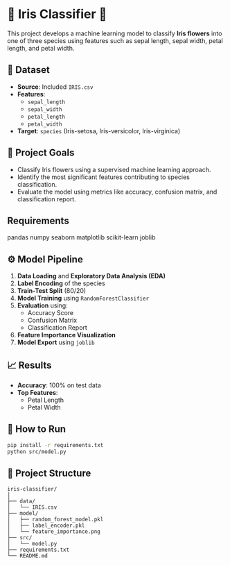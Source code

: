 # 🌸 Iris Classifier 🌸

This project develops a machine learning model to classify **Iris flowers** into one of three species using features such as sepal length, sepal width, petal length, and petal width.

## 📂 Dataset

- **Source**: Included `IRIS.csv`
- **Features**:
  - `sepal_length`
  - `sepal_width`
  - `petal_length`
  - `petal_width`
- **Target**: `species` (Iris-setosa, Iris-versicolor, Iris-virginica)

## 🧪 Project Goals

- Classify Iris flowers using a supervised machine learning approach.
- Identify the most significant features contributing to species classification.
- Evaluate the model using metrics like accuracy, confusion matrix, and classification report.

##  Requirements

pandas
numpy
seaborn
matplotlib
scikit-learn
joblib


## ⚙️ Model Pipeline

1. **Data Loading** and **Exploratory Data Analysis (EDA)**
2. **Label Encoding** of the species
3. **Train-Test Split** (80/20)
4. **Model Training** using `RandomForestClassifier`
5. **Evaluation** using:
   - Accuracy Score
   - Confusion Matrix
   - Classification Report
6. **Feature Importance Visualization**
7. **Model Export** using `joblib`

## 📈 Results

- **Accuracy**: 100% on test data
- **Top Features**:
  - Petal Length
  - Petal Width

## 🧰 How to Run

```bash
pip install -r requirements.txt
python src/model.py
```

## 📁 Project Structure

```
iris-classifier/
│
├── data/
│   └── IRIS.csv
├── model/
│   ├── random_forest_model.pkl
│   ├── label_encoder.pkl
│   └── feature_importance.png
├── src/
│   └── model.py
├── requirements.txt
└── README.md
```

